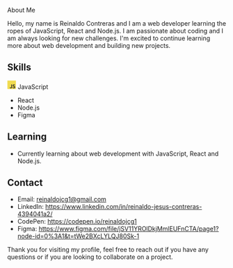 
About Me

Hello, my name is Reinaldo Contreras and I am a web developer learning the ropes of JavaScript, React and Node.js. I am passionate about coding and I am always looking for new challenges. I'm excited to continue learning more about web development and building new projects.

## Skills 
<img src="https://github.com/devicons/devicon/blob/master/icons/javascript/javascript-original.svg" width="20" height="20"> JavaScript
- React
- Node.js
- Figma



## Learning
- Currently learning about web development with JavaScript, React and Node.js.

## Contact
- Email: reinaldojcg1@gmail.com
- LinkedIn: https://www.linkedin.com/in/reinaldo-jesus-contreras-4394041a2/
- CodePen: https://codepen.io/reinaldojcg1
- Figma: https://www.figma.com/file/jSV11YROlDkjMmlEUFnCTA/page1?node-id=0%3A1&t=tWe2BXcLYLQJ80Sk-1

Thank you for visiting my profile, feel free to reach out if you have any questions or if you are looking to collaborate on a project.
